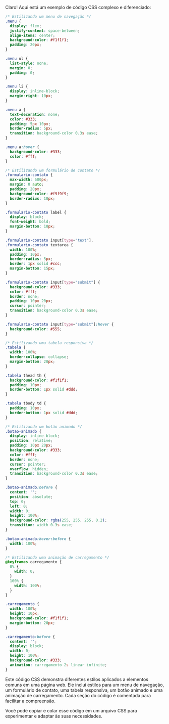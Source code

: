 Claro! Aqui está um exemplo de código CSS complexo e diferenciado:

```css
/* Estilizando um menu de navegação */
.menu {
  display: flex;
  justify-content: space-between;
  align-items: center;
  background-color: #f1f1f1;
  padding: 20px;
}

.menu ul {
  list-style: none;
  margin: 0;
  padding: 0;
}

.menu li {
  display: inline-block;
  margin-right: 10px;
}

.menu a {
  text-decoration: none;
  color: #333;
  padding: 5px 10px;
  border-radius: 5px;
  transition: background-color 0.3s ease;
}

.menu a:hover {
  background-color: #333;
  color: #fff;
}

/* Estilizando um formulário de contato */
.formulario-contato {
  max-width: 600px;
  margin: 0 auto;
  padding: 20px;
  background-color: #f9f9f9;
  border-radius: 10px;
}

.formulario-contato label {
  display: block;
  font-weight: bold;
  margin-bottom: 10px;
}

.formulario-contato input[type="text"],
.formulario-contato textarea {
  width: 100%;
  padding: 10px;
  border-radius: 5px;
  border: 1px solid #ccc;
  margin-bottom: 15px;
}

.formulario-contato input[type="submit"] {
  background-color: #333;
  color: #fff;
  border: none;
  padding: 10px 20px;
  cursor: pointer;
  transition: background-color 0.3s ease;
}

.formulario-contato input[type="submit"]:hover {
  background-color: #555;
}

/* Estilizando uma tabela responsiva */
.tabela {
  width: 100%;
  border-collapse: collapse;
  margin-bottom: 20px;
}

.tabela thead th {
  background-color: #f1f1f1;
  padding: 10px;
  border-bottom: 1px solid #ddd;
}

.tabela tbody td {
  padding: 10px;
  border-bottom: 1px solid #ddd;
}

/* Estilizando um botão animado */
.botao-animado {
  display: inline-block;
  position: relative;
  padding: 10px 20px;
  background-color: #333;
  color: #fff;
  border: none;
  cursor: pointer;
  overflow: hidden;
  transition: background-color 0.3s ease;
}

.botao-animado:before {
  content: '';
  position: absolute;
  top: 0;
  left: 0;
  width: 0;
  height: 100%;
  background-color: rgba(255, 255, 255, 0.2);
  transition: width 0.3s ease;
}

.botao-animado:hover:before {
  width: 100%;
}

/* Estilizando uma animação de carregamento */
@keyframes carregamento {
  0% {
    width: 0;
  }
  100% {
    width: 100%;
  }
}

.carregamento {
  width: 100%;
  height: 10px;
  background-color: #f1f1f1;
  margin-bottom: 20px;
}

.carregamento:before {
  content: '';
  display: block;
  width: 0;
  height: 100%;
  background-color: #333;
  animation: carregamento 2s linear infinite;
}
```

Este código CSS demonstra diferentes estilos aplicados a elementos comuns em uma página web. Ele inclui estilos para um menu de navegação, um formulário de contato, uma tabela responsiva, um botão animado e uma animação de carregamento. Cada seção do código é comentada para facilitar a compreensão.

Você pode copiar e colar esse código em um arquivo CSS para experimentar e adaptar às suas necessidades.